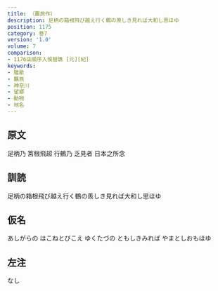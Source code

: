 ```yaml
---
title: （覊旅作）
description: 足柄の箱根飛び越え行く鶴の羨しき見れば大和し思ほゆ
position: 1175
category: 巻7
version: '1.0'
volume: 7
comparison:
- 1176柒順序入悞替譙 [元][紀]
keywords:
- 雑歌
- 羈旅
- 神奈川
- 望郷
- 動物
- 地名
---
```


## 原文

足柄乃 筥根飛超 行鶴乃 乏見者 日本之所念

## 訓読

足柄の箱根飛び越え行く鶴の羨しき見れば大和し思ほゆ

## 仮名

あしがらの はこねとびこえ ゆくたづの ともしきみれば やまとしおもほゆ

## 左注

なし
